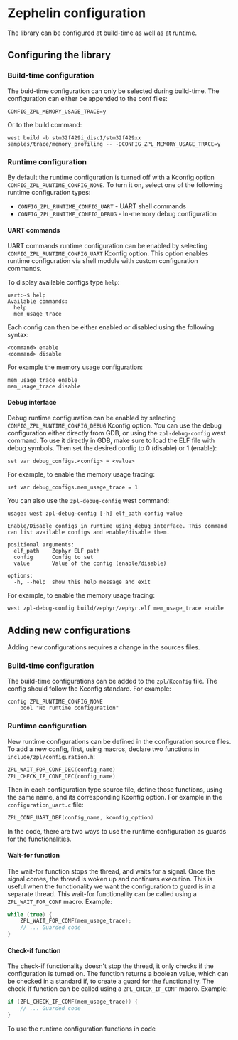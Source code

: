 # Zephelin configuration

The library can be configured at build-time as well as at runtime.

## Configuring the library

### Build-time configuration

The buid-time configuration can only be selected during build-time.
The configuration can either be appended to the conf files:

```
CONFIG_ZPL_MEMORY_USAGE_TRACE=y
```

Or to the build command:

```
west build -b stm32f429i_disc1/stm32f429xx samples/trace/memory_profiling -- -DCONFIG_ZPL_MEMORY_USAGE_TRACE=y
```

### Runtime configuration

By default the runtime configuration is turned off with a Kconfig option `CONFIG_ZPL_RUNTIME_CONFIG_NONE`.
To turn it on, select one of the following runtime configuration types:

* `CONFIG_ZPL_RUNTIME_CONFIG_UART` - UART shell commands
* `CONFIG_ZPL_RUNTIME_CONFIG_DEBUG` - In-memory debug configuration

#### UART commands

UART commands runtime configuration can be enabled by selecting `CONFIG_ZPL_RUNTIME_CONFIG_UART` Kconfig option.
This option enables runtime configuration via shell module with custom configuration commands.

To display available configs type `help`:

```
uart:~$ help
Available commands:
  help
  mem_usage_trace
```

Each config can then be either enabled or disabled using the following syntax:

```
<command> enable
<command> disable
```

For example the memory usage configuration:

```
mem_usage_trace enable
mem_usage_trace disable
```

#### Debug interface

Debug runtime configuration can be enabled by selecting `CONFIG_ZPL_RUNTIME_CONFIG_DEBUG` Kconfig option.
You can use the debug configuration either directly from GDB, or using the `zpl-debug-config` west command.
To use it directly in GDB, make sure to load the ELF file with debug symbols.
Then set the desired config to 0 (disable) or 1 (enable):

```
set var debug_configs.<config> = <value>
```

For example, to enable the memory usage tracing:

```
set var debug_configs.mem_usage_trace = 1
```

You can also use the `zpl-debug-config` west command:

```
usage: west zpl-debug-config [-h] elf_path config value

Enable/Disable configs in runtime using debug interface. This command can list available configs and enable/disable them.

positional arguments:
  elf_path    Zephyr ELF path
  config      Config to set
  value       Value of the config (enable/disable)

options:
  -h, --help  show this help message and exit
```

For example, to enable the memory usage tracing:

```
west zpl-debug-config build/zephyr/zephyr.elf mem_usage_trace enable
```

## Adding new configurations

Adding new configurations requires a change in the sources files.

### Build-time configuration

The build-time configurations can be added to the `zpl/Kconfig` file.
The config should follow the Kconfig standard.
For example:

```
config ZPL_RUNTIME_CONFIG_NONE
	bool "No runtime configuration"
```

### Runtime configuration

New runtime configurations can be defined in the configuration source files.
To add a new config, first, using macros, declare two functions in `include/zpl/configuration.h`:

```c
ZPL_WAIT_FOR_CONF_DEC(config_name)
ZPL_CHECK_IF_CONF_DEC(config_name)
```

Then in each configuration type source file, define those functions, using the same name, and its corresponding Kconfig option.
For example in the `configuration_uart.c` file:

```c
ZPL_CONF_UART_DEF(config_name, kconfig_option)
```

In the code, there are two ways to use the runtime configuration as guards for the functionalities.

#### Wait-for function

The wait-for function stops the thread, and waits for a signal.
Once the signal comes, the thread is woken up and continues execution.
This is useful when the functionality we want the configuration to guard is in a separate thread.
This wait-for functionality can be called using a `ZPL_WAIT_FOR_CONF` macro.
Example:

```c
while (true) {
    ZPL_WAIT_FOR_CONF(mem_usage_trace);
    // ... Guarded code
}
```

#### Check-if function

The check-if functionality doesn't stop the thread, it only checks if the configuration is turned on.
The function returns a boolean value, which can be checked in a standard if, to create a guard for the functionality.
The check-if function can be called using a `ZPL_CHECK_IF_CONF` macro.
Example:

```c
if (ZPL_CHECK_IF_CONF(mem_usage_trace)) {
    // ... Guarded code
}
```

To use the runtime configuration functions in code
